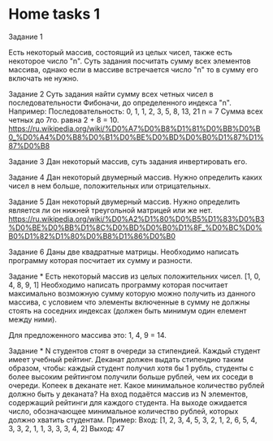 # Home tasks 1

Задание 1

Есть некоторый массив, состоящий из целых чисел, также есть некоторое число
"n". Суть задания посчитать сумму всех элементов массива, однако если в массиве
встречается число "n" то в сумму его включать не нужно.


Задание 2
Суть задания найти сумму всех четных чисел в последовательности Фибоначи, до
определенного индекса "n".
Например:
Последовательность: 0, 1, 1, 2, 3, 5, 8, 13, 21
n = 7
Сумма всех четных до 7го.  равна 2 + 8 = 10.
https://ru.wikipedia.org/wiki/%D0%A7%D0%B8%D1%81%D0%BB%D0%B0_%D0%A4%D0%B8%D0%B1%D0%BE%D0%BD%D0%B0%D1%87%D1%87%D0%B8

Задание 3
Дан некоторый массив, суть задания инвертировать его.


Задание 4
Дан некоторый двумерный массив. Нужно определить каких чисел в нем больше,
положительных или отрицательных.


Задание 5
Дан некоторый двумерный массив. Нужно определить является ли он нижней
треугольной матрицей или же нет.
https://ru.wikipedia.org/wiki/%D0%A2%D1%80%D0%B5%D1%83%D0%B3%D0%BE%D0%BB%D1%8C%D0%BD%D0%B0%D1%8F_%D0%BC%D0%B0%D1%82%D1%80%D0%B8%D1%86%D0%B0


Задание 6
Даны две квадратные матрицы. Необходимо написать программу которая посчитает их
сумму и разности.


Задание *
Есть некоторый массив из целых положительних чисел. [1, 0, 4, 8, 9, 1]
Необходимо написать программу которая посчитает максимально возможную сумму
которую можно получить из данного массива, с условием что элементы включенные в
сумму не должны стоять на соседних индексах (должен быть минимум один елемент
между ними).

Для предложенного массива это: 1, 4, 9 = 14.

Задание *
N студентов стоят в очереди за стипендией. Каждый студент имеет учебный рейтинг.
Деканат должен выдать стипендию таким образом, чтобы: каждый студент получил хотя
бы 1 рубль, студенты с более высоким рейтингом получили больше рублей, чем их
соседи в очереди. Копеек в деканате нет. Какое минимальное количество рублей
должно быть у деканата? На вход подаётся массив из N элементов, содержащий
рейтинги для каждого студента. На выходе ожидается число, обозначающее минимальное
количество рублей, которых должно хватить студентам.
Пример:
Вход: [1, 2, 3, 4, 5, 3, 2, 1, 2, 6, 5, 4, 3, 3, 2, 1, 1, 3, 3, 3, 4, 2]
Выход: 47